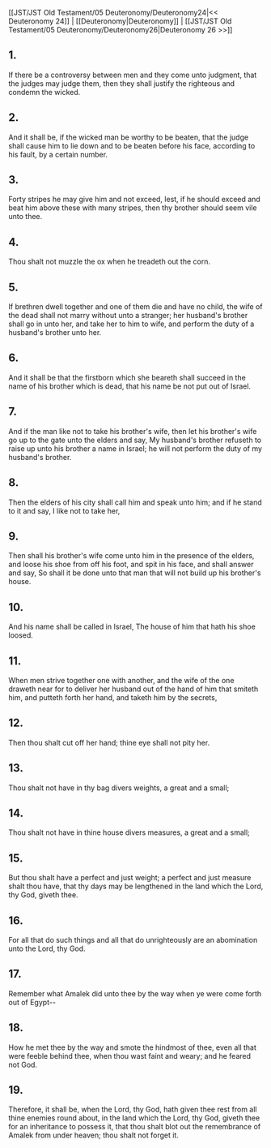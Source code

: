 [[JST/JST Old Testament/05 Deuteronomy/Deuteronomy24|<< Deuteronomy 24]] | [[Deuteronomy|Deuteronomy]] | [[JST/JST Old Testament/05 Deuteronomy/Deuteronomy26|Deuteronomy 26 >>]]
## 1.
If there be a controversy between men and they come unto judgment, that the judges may judge them, then they shall justify the righteous and condemn the wicked.
## 2.
And it shall be, if the wicked man be worthy to be beaten, that the judge shall cause him to lie down and to be beaten before his face, according to his fault, by a certain number.
## 3.
Forty stripes he may give him and not exceed, lest, if he should exceed and beat him above these with many stripes, then thy brother should seem vile unto thee.
## 4.
Thou shalt not muzzle the ox when he treadeth out the corn.
## 5.
If brethren dwell together and one of them die and have no child, the wife of the dead shall not marry without unto a stranger; her husband\'s brother shall go in unto her, and take her to him to wife, and perform the duty of a husband\'s brother unto her.
## 6.
And it shall be that the firstborn which she beareth shall succeed in the name of his brother which is dead, that his name be not put out of Israel.
## 7.
And if the man like not to take his brother\'s wife, then let his brother\'s wife go up to the gate unto the elders and say, My husband\'s brother refuseth to raise up unto his brother a name in Israel; he will not perform the duty of my husband\'s brother.
## 8.
Then the elders of his city shall call him and speak unto him; and if he stand to it and say, I like not to take her,
## 9.
Then shall his brother\'s wife come unto him in the presence of the elders, and loose his shoe from off his foot, and spit in his face, and shall answer and say, So shall it be done unto that man that will not build up his brother\'s house.
## 10.
And his name shall be called in Israel, The house of him that hath his shoe loosed.
## 11.
When men strive together one with another, and the wife of the one draweth near for to deliver her husband out of the hand of him that smiteth him, and putteth forth her hand, and taketh him by the secrets,
## 12.
Then thou shalt cut off her hand; thine eye shall not pity her.
## 13.
Thou shalt not have in thy bag divers weights, a great and a small;
## 14.
Thou shalt not have in thine house divers measures, a great and a small;
## 15.
But thou shalt have a perfect and just weight; a perfect and just measure shalt thou have, that thy days may be lengthened in the land which the Lord, thy God, giveth thee.
## 16.
For all that do such things and all that do unrighteously are an abomination unto the Lord, thy God.
## 17.
Remember what Amalek did unto thee by the way when ye were come forth out of Egypt\--
## 18.
How he met thee by the way and smote the hindmost of thee, even all that were feeble behind thee, when thou wast faint and weary; and he feared not God.
## 19.
Therefore, it shall be, when the Lord, thy God, hath given thee rest from all thine enemies round about, in the land which the Lord, thy God, giveth thee for an inheritance to possess it, that thou shalt blot out the remembrance of Amalek from under heaven; thou shalt not forget it.

